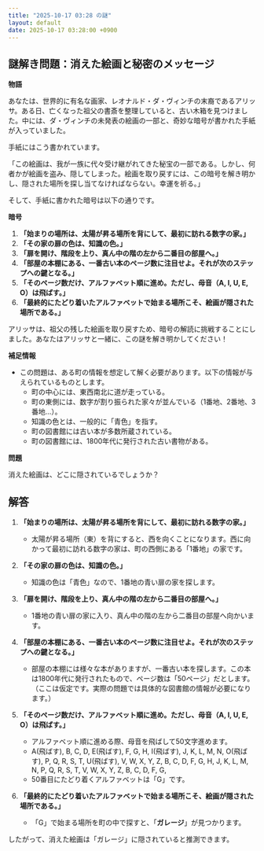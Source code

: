 ```yaml
---
title: "2025-10-17 03:28 の謎"
layout: default
date: 2025-10-17 03:28:00 +0900
---
```

## 謎解き問題：消えた絵画と秘密のメッセージ

**物語**

あなたは、世界的に有名な画家、レオナルド・ダ・ヴィンチの末裔であるアリッサ。ある日、亡くなった祖父の書斎を整理していると、古い木箱を見つけました。中には、ダ・ヴィンチの未発表の絵画の一部と、奇妙な暗号が書かれた手紙が入っていました。

手紙にはこう書かれています。

「この絵画は、我が一族に代々受け継がれてきた秘宝の一部である。しかし、何者かが絵画を盗み、隠してしまった。絵画を取り戻すには、この暗号を解き明かし、隠された場所を探し当てなければならない。幸運を祈る。」

そして、手紙に書かれた暗号は以下の通りです。

**暗号**

1.  **「始まりの場所は、太陽が昇る場所を背にして、最初に訪れる数字の家。」**
2.  **「その家の扉の色は、知識の色。」**
3.  **「扉を開け、階段を上り、真ん中の階の左から二番目の部屋へ。」**
4.  **「部屋の本棚にある、一番古い本のページ数に注目せよ。それが次のステップへの鍵となる。」**
5.  **「そのページ数だけ、アルファベット順に進め。ただし、母音（A, I, U, E, O）は飛ばす。」**
6.  **「最終的にたどり着いたアルファベットで始まる場所こそ、絵画が隠された場所である。」**

アリッサは、祖父の残した絵画を取り戻すため、暗号の解読に挑戦することにしました。あなたはアリッサと一緒に、この謎を解き明かしてください！

**補足情報**

*   この問題は、ある町の情報を想定して解く必要があります。以下の情報が与えられているものとします。
    *   町の中心には、東西南北に道が走っている。
    *   町の東側には、数字が割り振られた家々が並んでいる（1番地、2番地、3番地…）。
    *   知識の色とは、一般的に「青色」を指す。
    *   町の図書館には古い本が多数所蔵されている。
    *   町の図書館には、1800年代に発行された古い書物がある。

**問題**

消えた絵画は、どこに隠されているでしょうか？

## 解答

1.  **「始まりの場所は、太陽が昇る場所を背にして、最初に訪れる数字の家。」**
    *   太陽が昇る場所（東）を背にすると、西を向くことになります。西に向かって最初に訪れる数字の家は、町の西側にある「1番地」の家です。

2.  **「その家の扉の色は、知識の色。」**
    *   知識の色は「青色」なので、1番地の青い扉の家を探します。

3.  **「扉を開け、階段を上り、真ん中の階の左から二番目の部屋へ。」**
    *   1番地の青い扉の家に入り、真ん中の階の左から二番目の部屋へ向かいます。

4.  **「部屋の本棚にある、一番古い本のページ数に注目せよ。それが次のステップへの鍵となる。」**
    *   部屋の本棚には様々な本がありますが、一番古い本を探します。この本は1800年代に発行されたもので、ページ数は「50ページ」だとします。（ここは仮定です。実際の問題では具体的な図書館の情報が必要になります。）

5.  **「そのページ数だけ、アルファベット順に進め。ただし、母音（A, I, U, E, O）は飛ばす。」**
    *   アルファベット順に進める際、母音を飛ばして50文字進めます。
    *   A(飛ばす), B, C, D, E(飛ばす), F, G, H, I(飛ばす), J, K, L, M, N, O(飛ばす), P, Q, R, S, T, U(飛ばす), V, W, X, Y, Z, B, C, D, F, G, H, J, K, L, M, N, P, Q, R, S, T, V, W, X, Y, Z, B, C, D, F, G,
    *   50番目にたどり着くアルファベットは「G」です。

6.  **「最終的にたどり着いたアルファベットで始まる場所こそ、絵画が隠された場所である。」**
    *   「G」で始まる場所を町の中で探すと、「**ガレージ**」が見つかります。

したがって、消えた絵画は「ガレージ」に隠されていると推測できます。
